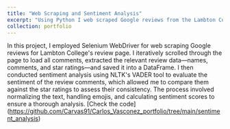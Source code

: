 ```yaml
---
title: "Web Scraping and Sentiment Analysis"
excerpt: "Using Python I web scraped Google reviews from the Lambton College review page then conducted senttiment analysis to asses weather the stars rating alligned with the overall sentiment of the comments.<br/><img src='/images/rsz_1sentiment.png'>"
collection: portfolio
---
```

In this project, I employed Selenium WebDriver for web scraping Google reviews for Lambton College's review page. I iteratively scrolled through the page to load all comments, extracted the relevant review data—names, comments, and star ratings—and saved it into a DataFrame. I then conducted sentiment analysis using NLTK's VADER tool to evaluate the sentiment of the review comments, which allowed me to compare them against the star ratings to assess their consistency. The process involved normalizing the text, handling emojis, and calculating sentiment scores to ensure a thorough analysis.
[Check the code] (https://github.com/Carvas91/Carlos_Vasconez_portfolio/tree/main/sentiment_analysis)